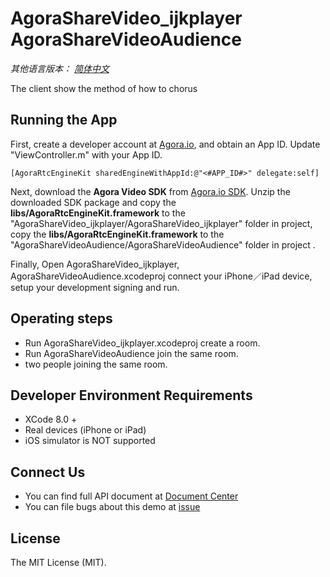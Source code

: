# AgoraShareVideo_ijkplayer AgoraShareVideoAudience

*其他语言版本： [简体中文](README.md)*

The client show the method of  how to chorus 

## Running the App
First, create a developer account at [Agora.io](https://dashboard.agora.io/signin/), and obtain an App ID. Update "ViewController.m" with your App ID.

```
[AgoraRtcEngineKit sharedEngineWithAppId:@"<#APP_ID#>" delegate:self] 
```


Next, download the **Agora Video SDK** from [Agora.io SDK](https://www.agora.io/en/blog/download/). Unzip the downloaded SDK package and copy the **libs/AgoraRtcEngineKit.framework** to the "AgoraShareVideo_ijkplayer/AgoraShareVideo_ijkplayer" folder in project, copy the **libs/AgoraRtcEngineKit.framework** to the "AgoraShareVideoAudience/AgoraShareVideoAudience" folder in project . 

Finally, Open AgoraShareVideo_ijkplayer,  AgoraShareVideoAudience.xcodeproj  connect your iPhone／iPad device, setup your development signing and run.

## Operating steps
* Run AgoraShareVideo_ijkplayer.xcodeproj create a room.
* Run AgoraShareVideoAudience join the same room.
* two people joining the same room.
## Developer Environment Requirements
* XCode 8.0 +
* Real devices (iPhone or iPad)
* iOS simulator is NOT supported

## Connect Us

- You can find full API document at [Document Center](https://docs.agora.io/en/)
- You can file bugs about this demo at [issue](https://github.com/AgoraIO/Agora-client-side-AV-capturing-for-streaming-iOS/issues)

## License

The MIT License (MIT).
